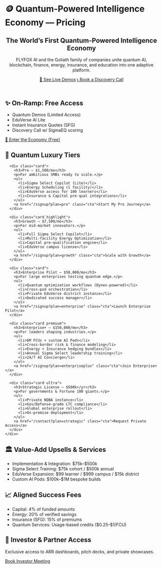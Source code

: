 # 🪙 Quantum-Powered Intelligence Economy — Pricing

<section id="pricing" class="quantum-luxury">
  <header class="hero">
    <h1>The World’s First Quantum-Powered Intelligence Economy</h1>
    <p>FLYFOX AI and the Goliath family of companies unite quantum AI, blockchain, finance, energy, insurance, and education into one adaptive platform.</p>
    <div class="cta-buttons">
      <a href="/demos" class="cta">🚀 See Live Demos</a>
      <a href="/contact" class="cta">📞 Book a Discovery Call</a>
    </div>
  </header>

  <section class="onramp">
    <h2>✨ On-Ramp: Free Access</h2>
    <ul>
      <li>Quantum Demos (Limited Access)</li>
      <li>EduVerse AI Lite</li>
      <li>Instant Insurance Quotes (SFG)</li>
      <li>Discovery Call w/ SigmaEQ scoring</li>
    </ul>
    <a href="/signup" class="cta">🚀 Enter the Economy (Free)</a>
  </section>

  <section class="subscriptions">
    <h2>💎 Quantum Luxury Tiers</h2>
    <div class="tier-cards">

      <div class="card">
        <h3>Pro — $1,500/mo</h3>
        <p>For ambitious SMBs ready to scale.</p>
        <ul>
          <li>Sigma Select Copilot (Lite)</li>
          <li>Energy Scheduling (1 facility)</li>
          <li>EduVerse access for 100 learners</li>
          <li>Insurance & Capital pre-qual integrations</li>
        </ul>
        <a href="/signup?plan=pro" class="cta">Start My Pro Journey</a>
      </div>

      <div class="card highlight">
        <h3>Growth — $7,500/mo</h3>
        <p>For mid-market innovators.</p>
        <ul>
          <li>Full Sigma Select Copilot</li>
          <li>Multi-facility Energy Optimization</li>
          <li>Capital pre-qualification engine</li>
          <li>EduVerse campus license</li>
        </ul>
        <a href="/signup?plan=growth" class="cta">Scale with Growth</a>
      </div>

      <div class="card">
        <h3>Enterprise Pilot — $50,000/mo</h3>
        <p>For large enterprises testing quantum edge.</p>
        <ul>
          <li>Quantum optimization workflows (Dynex-powered)</li>
          <li>Cross-pod orchestration</li>
          <li>Private EduVerse district instance</li>
          <li>Dedicated success manager</li>
        </ul>
        <a href="/signup?plan=enterprise" class="cta">Launch Enterprise Pilot</a>
      </div>

      <div class="card premium">
        <h3>Enterprise+ — $150,000/mo</h3>
        <p>For leaders shaping industries.</p>
        <ul>
          <li>6M FCUs + custom AI Pods</li>
          <li>Cross-border risk & finance modeling</li>
          <li>Energy + Insurance hedging bundles</li>
          <li>Annual Sigma Select leadership training</li>
          <li>24/7 AI Concierge</li>
        </ul>
        <a href="/signup?plan=enterpriseplus" class="cta">Join Enterprise+</a>
      </div>

      <div class="card ultra">
        <h3>Strategic License — $500k+/yr</h3>
        <p>For governments & Fortune 100 giants.</p>
        <ul>
          <li>Private NQBA instance</li>
          <li>Gov/Defense-grade LTC compliance</li>
          <li>Global enterprise rollout</li>
          <li>On-premise deployment</li>
        </ul>
        <a href="/contact?plan=strategic" class="cta">Request Private Access</a>
      </div>
    </div>
  </section>

  <section class="upsells">
    <h2>🏛 Value-Add Upsells & Services</h2>
    <ul>
      <li>Implementation & Integration: $75k–$500k</li>
      <li>Sigma Select Training: $75k cohort / $500k annual</li>
      <li>EduVerse Expansion: $99 learner / $999 campus / $15k district</li>
      <li>Custom AI Pods: $100k–$1M bespoke builds</li>
    </ul>
  </section>

  <section class="success-fees">
    <h2>📈 Aligned Success Fees</h2>
    <ul>
      <li>Capital: 4% of funded amounts</li>
      <li>Energy: 20% of verified savings</li>
      <li>Insurance (SFG): 15% of premiums</li>
      <li>Quantum Services: Usage-based credits ($0.25–$1/FCU)</li>
    </ul>
  </section>

  <section class="investors">
    <h2>👑 Investor & Partner Access</h2>
    <p>Exclusive access to ARR dashboards, pitch decks, and private showcases.</p>
    <a href="/investors" class="cta">Book Investor Meeting</a>
  </section>
</section>
